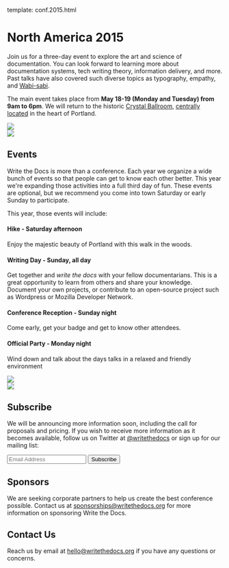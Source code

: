 template: conf.2015.html

# North America 2015

Join us for a three-day event to explore the art and science of documentation.
You can look forward to learning more about documentation systems, tech writing theory, information delivery, and more.
Past talks have also covered such diverse topics as typography, empathy, and [Wabi-sabi][wabisabi].

The main event takes place from **May 18-19 (Monday and Tuesday) from 9am to 6pm**.
We will return to the historic [Crystal Ballroom][crystal-ballroom],
[centrally located](http://goo.gl/maps/D2WrJ) in the heart of Portland.

<div class="row row-images">
  <div class="col-md-6 col-sm-6">
    <img src="https://farm8.staticflickr.com/7443/14198154853_0cddd983b6_c.jpg" />
  </div>
  <div class="col-md-6 col-sm-6">
    <img src="https://farm8.staticflickr.com/7369/13991334230_27e72622c2_c.jpg" />
  </div>
</div>

## Events

Write the Docs is more than a conference.
Each year we organize a wide bunch of events so that people can get to know each other better.
This year we're expanding those activities into a full third day of fun.
These events are optional, but we recommend you come into town Saturday or early Sunday to participate.

This year, those events will include:

#### Hike - Saturday afternoon
Enjoy the majestic beauty of Portland with this walk in the woods.

#### Writing Day - Sunday, all day
Get together and *write the docs* with your fellow documentarians.  This is a
great opportunity to learn from others and share your knowledge.  Document your
own projects, or contribute to an open-source project such as Wordpress or
Mozilla Developer Network.

#### Conference Reception - Sunday night
Come early, get your badge and get to know other attendees.

#### Official Party - Monday night
Wind down and talk about the days talks in a relaxed and friendly environment

<div class="row row-images">
  <div class="col-md-6 col-sm-6">
    <img src="https://farm8.staticflickr.com/7359/14171848131_734e95d87d_c.jpg" />
  </div>
  <div class="col-md-6 col-sm-6">
    <img src="https://farm8.staticflickr.com/7437/14175146165_f6d22c5c3b_c.jpg" />
  </div>
</div>

## Subscribe

We will be announcing more information soon, including the call for proposals
and pricing.
If you wish to receive more information as it becomes available, follow us on Twitter at [@writethedocs][twitter] or sign up for our mailing list:

<div id="mc_embed_signup">
<form action="http://writethedocs.us6.list-manage.com/subscribe/post?u=94377ea46d8b176a11a325d03&amp;id=dcf0ed349b" method="post" id="mc-embedded-subscribe-form" name="mc-embedded-subscribe-form" class="validate" target="_blank" novalidate="">
<div class="mc-field-group input-append">
<input placeholder="Email Address" value="" name="EMAIL" class="required email" id="mce-EMAIL" type="email">
<input value="Subscribe" name="subscribe" id="mc-embedded-subscribe" class="btn" type="submit">
</div>
<div id="mce-responses" class="clear">
<div class="response" id="mce-error-response" style="display:none"></div>
<div class="response" id="mce-success-response" style="display:none"></div>
</div>
</form>
</div>

## Sponsors

We are seeking corporate partners to help us create the best conference possible.
Contact us at [sponsorships@writethedocs.org](sponsorships@writethedocs.org) for more information on sponsoring Write the Docs.

## Contact Us

Reach us by email at [hello@writethedocs.org](hello@writethedocs.org) if you have any questions or concerns.


[crystal-ballroom]: http://www.mcmenamins.com/CrystalBallroom
[wabisabi]: http://en.wikipedia.org/wiki/Wabi-sabi
[twitter]: https://twitter.com/writethedocs
[mailing-list]: http://eepurl.com/I37rP

